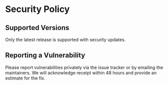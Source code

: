 # Security Policy

## Supported Versions

Only the latest release is supported with security updates.

## Reporting a Vulnerability

Please report vulnerabilities privately via the issue tracker or by emailing the maintainers. We will acknowledge receipt within 48 hours and provide an estimate for the fix.

